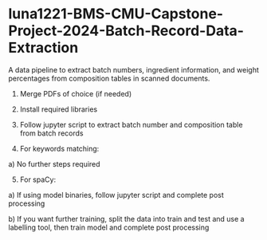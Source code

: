 # luna1221-BMS-CMU-Capstone-Project-2024-Batch-Record-Data-Extraction

A data pipeline to extract batch numbers, ingredient information, and weight percentages from composition tables in scanned documents.



1. Merge PDFs of choice (if needed)

2. Install required libraries

3. Follow jupyter script to extract batch number and composition table from batch records

4. For keywords matching:

a) No further steps required

5. For spaCy:

a) If using model binaries, follow jupyter script and complete post processing

b) If you want further training, split the data into train and test and use a labelling tool, then train model and complete post processing
